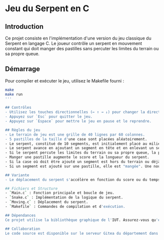 # Jeu du Serpent en C

## Introduction
Ce projet consiste en l'implémentation d'une version du jeu classique du Serpent en langage C. Le joueur contrôle un serpent en mouvement constant qui doit manger des pastilles sans percuter les limites du terrain ou sa propre queue.

## Démarrage
Pour compiler et exécuter le jeu, utilisez le Makefile fourni :
```bash
make
make run
'''

## Contrôles
- Utilisez les touches directionnelles (← ↑ → ↓) pour changer la direction du serpent.
- Appuyez sur `Esc` pour quitter le jeu.
- Appuyez sur `Espace` pour mettre le jeu en pause et le reprendre.

## Règles du jeu
- Le terrain de jeu est une grille de 40 lignes par 60 colonnes.
- 5 pastilles de la taille d'une case sont placées aléatoirement.
- Le serpent, constitué de 10 segments, est initialement placé au milieu.
- Le serpent avance en ajoutant un segment en tête et en enlevant un segment en queue.
- Si le serpent percute les limites du terrain ou sa propre queue, la partie se termine.
- Manger une pastille augmente le score et la longueur du serpent.
- Si la case où doit être ajouté un segment est hors du terrain ou déjà occupée, la partie se termine.
- Si un segment est ajouté sur une pastille, elle est "mangée". Une nouvelle pastille est placée aléatoirement, et le serpent s'allonge de 2 segments.

## Variante
- Le déplacement du serpent s'accélère en fonction du score ou du temps écoulé.

## Fichiers et Structure
- `Main.c` : Fonction principale et boucle de jeu.
- `Snake.c` : Implémentation de la logique du serpent.
- `Moving.c` : Déplacement du serpent.
- `Makefile` : Commandes de compilation et d'exécution.

## Dépendances
Ce projet utilise la bibliothèque graphique de l'IUT. Assurez-vous qu'elle est correctement installée et liée lors de la compilation.

## Collaboration
Le code source est disponible sur le serveur Gitea du département dans le dépôt privé nommé `SAE11_2023`.
